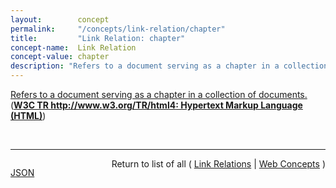 ```yaml
---
layout:        concept
permalink:     "/concepts/link-relation/chapter"
title:         "Link Relation: chapter"
concept-name:  Link Relation
concept-value: chapter
description: "Refers to a document serving as a chapter in a collection of documents."
---
```


[Refers to a document serving as a chapter in a collection of documents.](http://www.w3.org/TR/html4/types.html#type-links "Read documentation for Link Relation &#34;chapter&#34;") (**[W3C TR http://www.w3.org/TR/html4: Hypertext Markup Language (HTML)](/specs/W3C/TR/html4 "This specification defines the HyperText Markup Language (HTML), the publishing language of the World Wide Web. This specification defines HTML 4.01, which is a subversion of HTML 4. In addition to the text, multimedia, and hyperlink features of the previous versions of HTML (HTML 3.2 and HTML 2.0), HTML 4 supports more multimedia options, scripting languages, style sheets, better printing facilities, and documents that are more accessible to users with disabilities. HTML 4 also takes great strides towards the internationalization of documents, with the goal of making the Web truly World Wide.")**)

<br/>
<hr/>

<p style="float : left"><a href="./chapter.json" title="JSON representing this particular Web Concept value">JSON</a></p>
<p style="text-align: right">Return to list of all ( <a href="../link-relation/">Link Relations</a> | <a href="../">Web Concepts</a> )</p>
